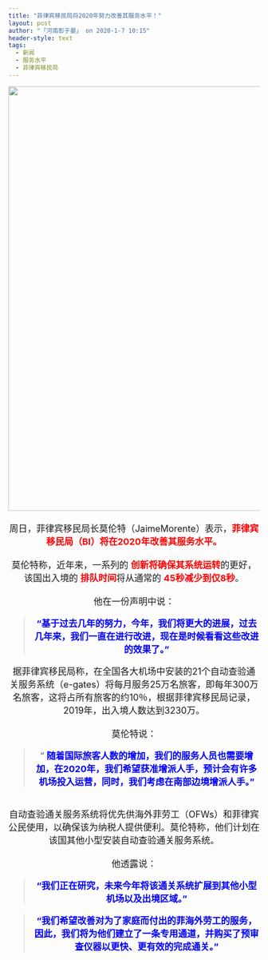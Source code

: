 ```yaml
---
title: "菲律宾移民局将2020年努力改善其服务水平！"
layout: post
author: "「河南彭于晏」 on 2020-1-7 10:15"
header-style: text
tags:
  - 新闻
  - 服务水平
  - 菲律宾移民局
---
```


<head></head>
<body>
 <div align="center"> 
  <ignore_js_op> 
   <img aid="1325353" src="https://bbs.boniu123.cc/data/attachment/forum/202001/07/095511upbpivzxirqwyaq4.jpg" zoomfile="data/attachment/forum/202001/07/095511upbpivzxirqwyaq4.jpg" file="data/attachment/forum/202001/07/095511upbpivzxirqwyaq4.jpg" width="850" inpost="1"> 
   <div class="tip tip_4 aimg_tip" id="aimg_1325353_menu" style="position: absolute; display: none" disautofocus="true"> 
    <div class="xs0"> 
     <p><strong>Jaime-Morente-BID.jpg</strong> <em class="xg1">(90.37 KB, 下载次数: 0)</em></p> 
     <p> <a href="forum.php?mod=attachment&amp;aid=MTMyNTM1M3xiYWNkMjk3NHwxNTc4NTMzNTU0fDB8NTQ3NTgz&amp;nothumb=yes" target="_blank">下载附件</a> &nbsp;<a href="javascript:;" onclick="showWindow(this.id, this.getAttribute('url'), 'get', 0);" id="savephoto_1325353" url="home.php?mod=spacecp&amp;ac=album&amp;op=saveforumphoto&amp;aid=1325353&amp;handlekey=savephoto_1325353">保存到相册</a> </p> 
     <p class="xg1 y"><span title="2020-1-7 09:55">前天&nbsp;09:55</span> 上传</p> 
    </div> 
    <div class="tip_horn"></div> 
   </div> 
  </ignore_js_op> 
 </div> 
 <div align="center"> 
  <font size="4"><br> </font> 
 </div> 
 <div align="center"> 
  <font size="4">周日，菲律宾移民局长莫伦特（JaimeMorente）表示，<strong><font color="#ff0000">菲律宾移民局（BI）将在2020年改善其服务水平。</font></strong></font> 
 </div>
 <font size="4"><br> 
  <div align="center">
    莫伦特称，近年来，一系列的 
   <strong><font color="#ff0000">创新将确保其系统运转</font></strong>的更好，该国出入境的 
   <font color="#ff0000"><strong>排队时间</strong></font>将从通常的 
   <strong><font color="#ff0000">45秒减少到仅8秒</font></strong>。 
  </div><br> 
  <div align="center">
    他在一份声明中说： 
  </div> 
  <div align="center"> 
   <div class="quote"> 
    <blockquote> 
     <font color="#0000ff"><strong>“基于过去几年的努力，今年，我们将更大的进展，过去几年来，我们一直在进行改进，现在是时候看看这些改进的效果了。”</strong></font> 
    </blockquote> 
   </div> 
  </div> 
  <div align="center">
    据菲律宾移民局称，在全国各大机场中安装的21个自动查验通关服务系统（e-gates）将每月服务25万名旅客，即每年300万名旅客，这将占所有旅客的约10％，根据菲律宾移民局记录，2019年，出入境人数达到3230万。 
  </div><br> 
  <div align="center">
    莫伦特说： 
  </div> 
  <div align="center"> 
   <div class="quote"> 
    <blockquote>
      “ 
     <strong><font color="#0000ff">随着国际旅客人数的增加，我们的服务人员也需要增加，在2020年，我们希望获准增派人手，预计会有许多机场投入运营，同时，我们考虑在南部边境增派人手。”</font></strong> 
    </blockquote> 
   </div> 
   <br> 
  </div> 
  <div align="center">
    自动查验通关服务系统将优先供海外菲劳工（OFWs）和菲律宾公民使用，以确保该为纳税人提供便利。莫伦特称，他们计划在该国其他小型安装自动查验通关服务系统。 
  </div><br> 
  <div align="center">
    他透露说： 
  </div> 
  <div align="center"> 
   <div class="quote"> 
    <blockquote> 
     <strong><font color="#0000ff">“我们正在研究，未来今年将该通关系统扩展到其他小型机场以及出境区域。”</font></strong> 
    </blockquote> 
   </div> 
  </div> 
  <div align="center"> 
   <div class="quote"> 
    <blockquote> 
     <strong><font color="#0000ff">“我们希望改善对为了家庭而付出的菲海外劳工的服务，因此，我们将为他们建立了一条专用通道，并购买了预审查仪器以更快、更有效的完成通关。”</font></strong> 
    </blockquote> 
   </div> 
  </div></font>
</body>


